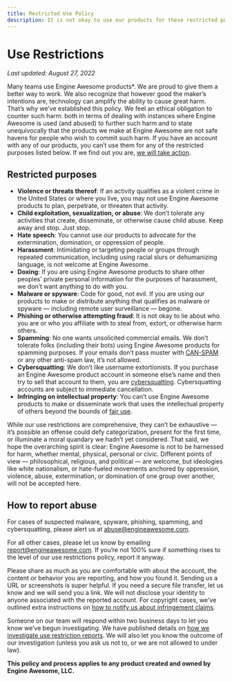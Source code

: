 ```yaml
---
title: Restricted Use Policy
description: It is not okay to use our products for these restricted purposes.
---
```


# Use Restrictions

*Last updated: August 27, 2022*

Many teams use Engine Awesome products*. We are proud to give them a better way to work. We also recognize that however good the maker’s intentions are, technology can amplify the ability to cause great harm. That’s why we’ve established this policy. We feel an ethical obligation to counter such harm: both in terms of dealing with instances where Engine Awesome is used (and abused) to further such harm and to state unequivocally that the products we make at Engine Awesome are not safe havens for people who wish to commit such harm. If you have an account with any of our products, you can’t use them for any of the restricted purposes listed below. If we find out you are, [we will take action](https://engineawesome.com/about/policies/abuse/how-we-handle/).

## Restricted purposes

* **Violence or threats thereof**: If an activity qualifies as a violent crime in the United States or where you live, you may not use Engine Awesome products to plan, perpetrate, or threaten that activity.
* **Child exploitation, sexualization, or abuse**: We don’t tolerate any activities that create, disseminate, or otherwise cause child abuse. Keep away and stop. Just stop.
* **Hate speech**: You cannot use our products to advocate for the extermination, domination, or oppression of people.
* **Harassment**: Intimidating or targeting people or groups through repeated communication, including using racial slurs or dehumanizing language, is not welcome at Engine Awesome.
* **Doxing**: If you are using Engine Awesome products to share other peoples’ private personal information for the purposes of harassment, we don’t want anything to do with you.
* **Malware or spyware**: Code for good, not evil. If you are using our products to make or distribute anything that qualifies as malware or spyware — including remote user surveillance — begone.
* **Phishing or otherwise attempting fraud**: It is not okay to lie about who you are or who you affiliate with to steal from, extort, or otherwise harm others.
* **Spamming**: No one wants unsolicited commercial emails. We don’t tolerate folks (including their bots) using Engine Awesome products for spamming purposes. If your emails don’t pass muster with [CAN-SPAM](https://www.ftc.gov/business-guidance/resources/can-spam-act-compliance-guide-business) or any other anti-spam law, it’s not allowed.
* **Cybersquatting**: We don’t like username extortionists. If you purchase an Engine Awesome product account in someone else’s name and then try to sell that account to them, you are [cybersquatting](https://www.law.cornell.edu/uscode/text/15/1125). Cybersquatting accounts are subject to immediate cancellation.
* **Infringing on intellectual property**: You can’t use Engine Awesome products to make or disseminate work that uses the intellectual property of others beyond the bounds of [fair use](https://www.copyright.gov/fair-use/more-info.html).

While our use restrictions are comprehensive, they can’t be exhaustive — it’s possible an offense could defy categorization, present for the first time, or illuminate a moral quandary we hadn’t yet considered. That said, we hope the overarching spirit is clear: Engine Awesome is not to be harnessed for harm, whether mental, physical, personal or civic. Different points of view — philosophical, religious, and political — are welcome, but ideologies like white nationalism, or hate-fueled movements anchored by oppression, violence, abuse, extermination, or domination of one group over another, will not be accepted here.

## How to report abuse

For cases of suspected malware, spyware, phishing, spamming, and cybersquatting, please alert us at [abuse@engineawesome.com](mailto:abuse@engineawesome.com).

For all other cases, please let us know by emailing [report@engineawesome.com](mailto:report@engineawesome.com). If you’re not 100% sure if something rises to the level of our use restrictions policy, report it anyway.

Please share as much as you are comfortable with about the account, the content or behavior you are reporting, and how you found it. Sending us a URL or screenshots is super helpful. If you need a secure file transfer, let us know and we will send you a link. We will not disclose your identity to anyone associated with the reported account. For copyright cases, we've outlined extra instructions on [how to notify us about infringement claims](../copyright/index.md).

Someone on our team will respond within two business days to let you know we’ve begun investigating. We have published details on [how we investigate use restriction reports](https://engineawesome.com/about/policies/abuse/how-we-handle/). We will also let you know the outcome of our investigation (unless you ask us not to, or we are not allowed to under law).

**This policy and process applies to any product created and owned by Engine Awesome, LLC.**
